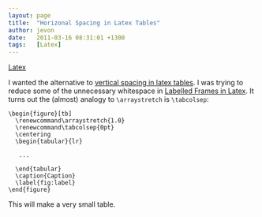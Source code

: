 ```yaml
---
layout: page
title:  "Horizonal Spacing in Latex Tables"
author: jevon
date:   2011-03-16 08:31:01 +1300
tags:   [Latex]
---
```


[Latex](latex.md)

I wanted the alternative to <a href="http://www.msu.edu/~harris41/latex_tablespacing.html">vertical spacing in latex tables</a>. I was trying to reduce some of the unnecessary whitespace in [Labelled Frames in Latex](labelled-frames-in-latex.md). It turns out the (almost) analogy to `\arraystretch` is `\tabcolsep`: 

```
\begin{figure}[tb]
  \renewcommand\arraystretch{1.0}
  \renewcommand\tabcolsep{0pt}
  \centering
  \begin{tabular}{lr}
    
   ...

  \end{tabular}
  \caption{Caption}
  \label{fig:label}
\end{figure}
```

This will make a very small table.
